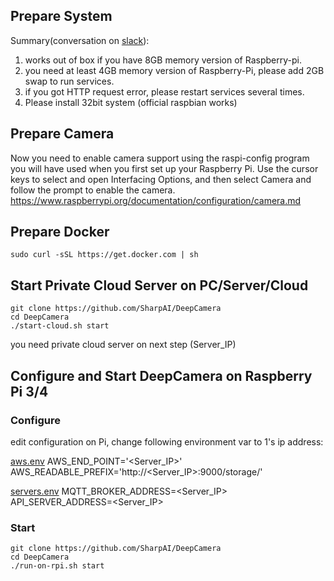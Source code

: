 ## Prepare System
Summary(conversation on [slack](https://sharpai-invite-automation.herokuapp.com/)):

1. works out of box if you have 8GB memory version of Raspberry-pi.
2. you need at least 4GB memory version of Raspberry-Pi, please add 2GB swap to run services.
3. if you got HTTP request error, please restart services several times.
4. Please install 32bit system (official raspbian works)

## Prepare Camera

Now you need to enable camera support using the raspi-config program you will have used when you first set up your Raspberry Pi. Use the cursor keys to select and open Interfacing Options, and then select Camera and follow the prompt to enable the camera.
https://www.raspberrypi.org/documentation/configuration/camera.md

## Prepare Docker
```
sudo curl -sSL https://get.docker.com | sh
```

## Start Private Cloud Server on PC/Server/Cloud
```
git clone https://github.com/SharpAI/DeepCamera
cd DeepCamera
./start-cloud.sh start
```
you need private cloud server on next step (Server_IP)

## Configure and Start DeepCamera on Raspberry Pi 3/4

### Configure

edit configuration on Pi, change following environment var to 1's ip address:

[aws.env](../docker/aws.env)
AWS_END_POINT='<Server_IP>'
AWS_READABLE_PREFIX='http://<Server_IP>:9000/storage/'

[servers.env](../docker/servers.env)
MQTT_BROKER_ADDRESS=<Server_IP>
API_SERVER_ADDRESS=<Server_IP>
### Start
```
git clone https://github.com/SharpAI/DeepCamera
cd DeepCamera  
./run-on-rpi.sh start
```
